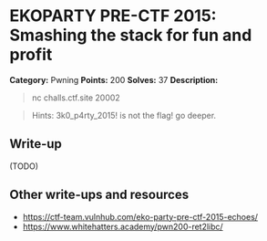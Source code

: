 # EKOPARTY PRE-CTF 2015: Smashing the stack for fun and profit

**Category:** Pwning
**Points:** 200
**Solves:** 37
**Description:**

> nc challs.ctf.site 20002

> Hints: 3k0_p4rty_2015! is not the flag! go deeper.

## Write-up

(TODO)

## Other write-ups and resources

* <https://ctf-team.vulnhub.com/eko-party-pre-ctf-2015-echoes/>
* <https://www.whitehatters.academy/pwn200-ret2libc/>

